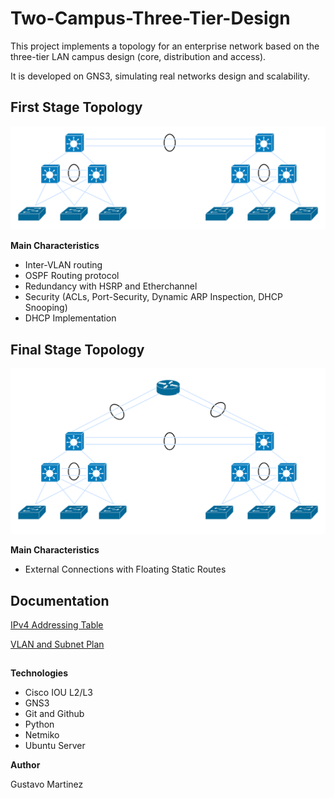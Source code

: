 # Two-Campus-Three-Tier-Design

This project implements a topology for an enterprise network based on the three-tier LAN campus design (core, distribution and access).

It is developed on GNS3, simulating real networks design and scalability.

## First Stage Topology

![Topología de red](diagrams/first_stage_topology.png)


**Main Characteristics**

- Inter-VLAN routing
- OSPF Routing protocol
- Redundancy with HSRP and Etherchannel
- Security (ACLs, Port-Security, Dynamic ARP Inspection, DHCP Snooping)
- DHCP Implementation

 ## Final Stage Topology

 ![Topología de red](diagrams/finalstage_topology.png)
 

 **Main Characteristics**
 
- External Connections with Floating Static Routes

## Documentation

[IPv4 Addressing Table](docs/ip_addressing.md) 

[VLAN and Subnet Plan](docs/vlan-and-subnet-plan.md)


## 

**Technologies**

- Cisco IOU L2/L3
- GNS3
- Git and Github
- Python
- Netmiko
- Ubuntu Server



**Author** 

Gustavo Martinez

